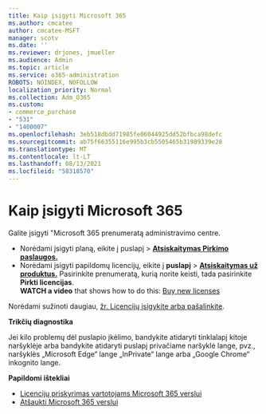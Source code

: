 ```yaml
---
title: Kaip įsigyti Microsoft 365
ms.author: cmcatee
author: cmcatee-MSFT
manager: scotv
ms.date: ''
ms.reviewer: drjones, jmueller
ms.audience: Admin
ms.topic: article
ms.service: o365-administration
ROBOTS: NOINDEX, NOFOLLOW
localization_priority: Normal
ms.collection: Adm_O365
ms.custom:
- commerce_purchase
- "531"
- "1400007"
ms.openlocfilehash: 3eb518dbdd71985fe06044925dd52bfbca98defc
ms.sourcegitcommit: ab75f66355116e995b3cb5505465b31989339e28
ms.translationtype: MT
ms.contentlocale: lt-LT
ms.lasthandoff: 08/13/2021
ms.locfileid: "58318570"
---
```

# <a name="how-to-make-a-microsoft-365-purchase"></a>Kaip įsigyti Microsoft 365

Galite įsigyti "Microsoft 365 prenumeratą administravimo centre.
  
- Norėdami įsigyti planą, eikite į puslapį  \> **[Atsiskaitymas Pirkimo paslaugos.](https://go.microsoft.com/fwlink/p/?linkid=868433)**
- Norėdami įsigyti papildomų licencijų, eikite į **puslapį** \> **[Atsiskaitymas už produktus.](https://go.microsoft.com/fwlink/p/?linkid=842054)** Pasirinkite prenumeratą, kurią norite keisti, tada pasirinkite **Pirkti licencijas**.\
**WATCH a video** that shows how to do this: [Buy new licenses](https://go.microsoft.com/fwlink/p/?linkid=2154857)
  
Norėdami sužinoti daugiau, [žr. Licencijų įsigykite arba pašalinkite](https://docs.microsoft.com/microsoft-365/commerce/licenses/buy-licenses).

**Trikčių diagnostika**

Jei kilo problemų dėl puslapio įkėlimo, bandykite atidaryti tinklalapį kitoje naršyklėje arba bandykite atidaryti puslapį privačiame naršyklė lange, pvz., naršyklės „Microsoft Edge“ lange „InPrivate“ lange arba „Google Chrome“ inkognito lange.

**Papildomi ištekliai**
  
- [Licencijų priskyrimas vartotojams Microsoft 365 verslui](https://docs.microsoft.com/microsoft-365/admin/add-users/add-users)
- [Atšaukti Microsoft 365 verslui](https://docs.microsoft.com/microsoft-365/commerce/subscriptions/cancel-your-subscription)